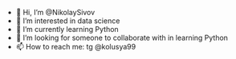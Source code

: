 - 👋 Hi, I’m @NikolaySivov
- 👀 I’m interested in data science
- 🌱 I’m currently learning Python
- 💞️ I’m looking for someone to collaborate with in learning Python
- 📫 How to reach me: tg @kolusya99

<!---
NikolaySivov/NikolaySivov is a ✨ special ✨ repository because its `README.md` (this file) appears on your GitHub profile.
You can click the Preview link to take a look at your changes.
--->

